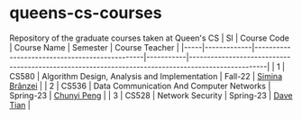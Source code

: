 # queens-cs-courses
Repository of the graduate courses taken at Queen's CS
| Sl  | Course Code | Course Name                                   | Semester  | Course Teacher                                                                                    |
|-----|-------------|-----------------------------------------------|-----------|---------------------------------------------------------------------------------------------------|
| 1   | CS580       | Algorithm Design, Analysis and Implementation | Fall-22   | [Simina Brânzei](https://simina.info/)                                                            |
| 2   | CS536       | Data Communication And Computer Networks      | Spring-23 | [Chunyi Peng](https://www.cs.purdue.edu/homes/chunyi/)                                            |
| 3   | CS528       | Network Security                              | Spring-23 | [Dave Tian](https://davejingtian.org/?_ga=2.145695985.456615754.1676192145-1445620685.1666976768) |

